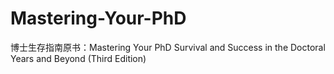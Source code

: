 # Mastering-Your-PhD
博士生存指南原书：Mastering Your PhD Survival and Success in the Doctoral Years and Beyond (Third Edition)
